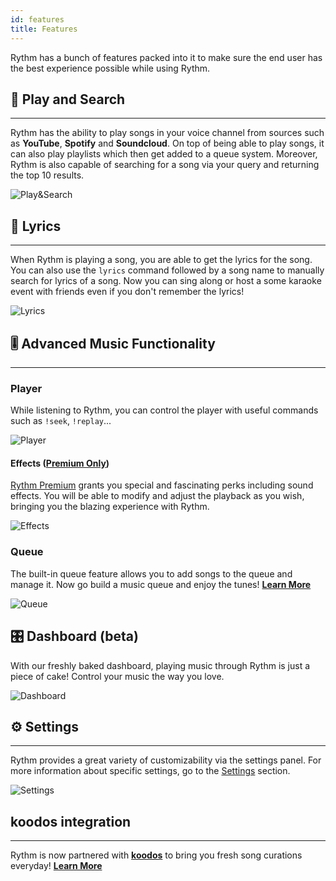 ```yaml
---
id: features
title: Features
---
```


Rythm has a bunch of features packed into it to make sure the end user has the best experience possible while using Rythm.

## 🔎 Play and Search
---
Rythm has the ability to play songs in your voice channel from sources such as **YouTube**, **Spotify** and **Soundcloud**. On top of being able to play songs, it can also play playlists which then get added to a queue system. Moreover, Rythm is also capable of searching for a song via your query and returning the top 10 results.

![Play&Search](/img/docs/features/play-search.png)

## 📃 Lyrics
---
When Rythm is playing a song, you are able to get the lyrics for the song. You can also use the `lyrics` command followed by a song name to manually search for lyrics of a song.
Now you can sing along or host a some karaoke event with friends even if you don't remember the lyrics!

![Lyrics](/img/docs/features/lyrics.png)

## 🎚️ Advanced Music Functionality
---
### Player
While listening to Rythm, you can control the player with useful commands such as `!seek`, `!replay`...

![Player](/img/docs/features/player-feature.png)

#### Effects ([**Premium Only**](https://rythm.fm/premium))
[Rythm Premium](https://rythm.fm/premium) grants you special and fascinating perks including sound effects. You will be able to modify and adjust the playback as you wish, bringing you the blazing experience with Rythm.

![Effects](/img/docs/features/effects.png)

### Queue
The built-in queue feature allows you to add songs to the queue and manage it. Now go build a music queue and enjoy the tunes! [**Learn More**](/queue)

![Queue](/img/docs/features/queue-feature.png)

## 🎛️ Dashboard (beta)
With our freshly baked dashboard, playing music through Rythm is just a piece of cake! Control your music the way you love.

![Dashboard](/img/docs/dashboard/db-preview.png)
## ⚙️ Settings
---
Rythm provides a great variety of customizability via the settings panel. For more information about specific settings, go to the [Settings](/settings) section.

![Settings](/img/docs/features/settings.png)


## koodos integration
---
Rythm is now partnered with [**koodos**](https://koodos.com/rythm) to bring you fresh song curations everyday! [**Learn More**](/koodos)
